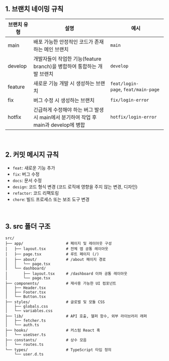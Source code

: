 
## **1. 브랜치 네이밍 규칙**
| 브랜치 유형 | 설명 | 예시 |
| --- | --- | --- |
| main | 배포 가능한 안정적인 코드가 존재하는 메인 브랜치 | `main` |
| develop | 개발자들이 작업한 기능(feature branch)을 병합하여 통합하는 개발 브랜치 | `develop` |
| feature | 새로운 기능 개발 시 생성하는 브랜치 | `feat/login-page`, `feat/main-page` |
| fix | 버그 수정 시 생성하는 브랜치 | `fix/login-error` |
| hotfix | 긴급하게 수정해야 하는 버그 발생 시 main에서 분기하여 작업 후 main과 develop에 병합 | `hotfix/login-error` |

<br />

## **2. 커밋 메시지 규칙**

- `feat`: 새로운 기능 추가
- `fix`: 버그 수정
- `docs`: 문서 수정
- `design`: 코드 형식 변경 (코드 로직에 영향을 주지 않는 변경, 디자인)
- `refactor`: 코드 리팩토링
- `chore`: 빌드 프로세스 또는 보조 도구 변경

<br />

## **3. src 폴더 구조**

```
src/
├── app/                   # 페이지 및 레이아웃 구성
│   ├── layout.tsx         # 전체 앱 공통 레이아웃
│   ├── page.tsx           # 루트 페이지 (/)
│   ├── about/             # /about 페이지 경로
│   │   └── page.tsx
│   └── dashboard/
│       ├── layout.tsx     # /dashboard 이하 공통 레이아웃
│       └── page.tsx
├── components/            # 재사용 가능한 UI 컴포넌트
│   ├── Header.tsx
│   ├── Footer.tsx
│   └── Button.tsx
├── styles/                # 글로벌 및 모듈 CSS
│   ├── globals.css
│   └── variables.css
├── lib/                   # API 호출, 헬퍼 함수, 외부 라이브러리 래퍼
│   ├── fetcher.ts
│   └── auth.ts
├── hooks/                 # 커스텀 React 훅
│   └── useUser.ts
├── constants/             # 상수 모음
│   └── routes.ts
└── types/                 # TypeScript 타입 정의
    └── user.d.ts
```
